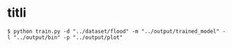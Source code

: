 # titli

```shell
$ python train.py -d "../dataset/flood" -m "../output/trained_model" -l "../output/bin" -p "../output/plot"
```